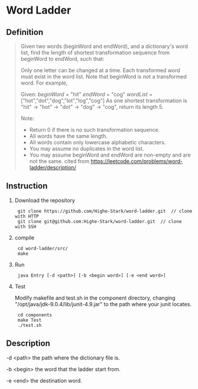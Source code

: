 Word Ladder
===========

## Definition

> Given two words (beginWord and endWord), and a dictionary's word list, find the length of shortest transformation sequence from beginWord to endWord, such that: 
>
> Only one letter can be changed at a time.
> Each transformed word must exist in the word list. Note that beginWord is not a transformed word.
> For example, 
>
> Given:
> _beginWord_ = "hit"
> _endWord_ = "cog"
> _wordList_ = ["hot","dot","dog","lot","log","cog"]
> As one shortest transformation is "hit" -> "hot" -> "dot" -> "dog" -> "cog",
> return its length 5.
>
> Note:
> * Return 0 if there is no such transformation sequence.
> * All words have the same length.
> * All words contain only lowercase alphabetic characters.
> * You may assume no duplicates in the word list.
> * You may assume beginWord and endWord are non-empty and are not the same.
cited from https://leetcode.com/problems/word-ladder/description/

## Instruction

1. Download the repository

		git clone https://github.com/Highe-Stark/word-ladder.git  // clone with HTTP
		git clone git@github.com:Highe-Stark/word-ladder.git  // clone with SSH

2. compile

		cd word-ladder/src/
		make

3. Run 

		java Entry [-d <path>] [-b <begin word>] [-e <end word>]
	           

4. Test
  
	Modify makefile and test.sh in the component directory, changing "/opt/java/jdk-9.0.4/lib/junit-4.9.jar" to the path where your junit locates.

		cd components
		make Test
		./test.sh

## Description

-d \<path\>
  the path where the dictionary file is.

-b \<begin\>
  the word that the ladder start from.

-e \<end\>
  the destination word.

